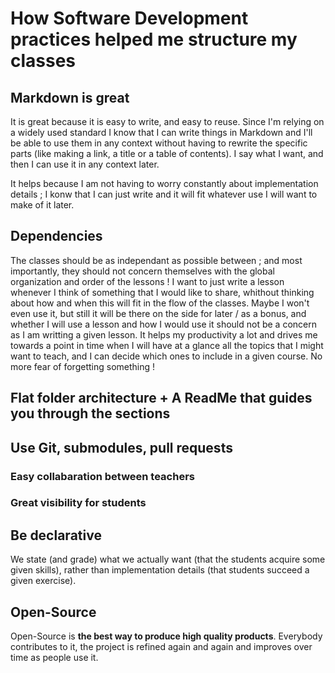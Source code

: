 # How Software Development practices helped me structure my classes

## Markdown is great

It is great because it is easy to write, and easy to reuse. Since I'm relying on a widely used standard I know that I can write things in Markdown and I'll be able to use them in any context without having to rewrite the specific parts (like making a link, a title or a table of contents). I say what I want, and then I can use it in any context later.

It helps because I am not having to worry constantly about implementation details ; I konw that I can just write and it will fit whatever use I will want to make of it later.

## Dependencies

The classes should be as independant as possible between ; and most importantly, they should not concern themselves with the global organization and order of the lessons ! I want to just write a lesson whenever I think of something that I would like to share, whithout thinking about how and when this will fit in the flow of the classes. Maybe I won't even use it, but still it will be there on the side for later / as a bonus, and whether I will use a lesson and how I would use it should not be a concern as I am writting a given lesson. It helps my productivity a lot and drives me towards a point in time when I will have at a glance all the topics that I might want to teach, and I can decide which ones to include in a given course. No more fear of forgetting something !

## Flat folder architecture + A ReadMe that guides you through the sections

## Use Git, submodules, pull requests

### Easy collabaration between teachers

### Great visibility for students

## Be declarative

We state (and grade) what we actually want (that the students acquire some given skills), rather than implementation details (that students succeed a given exercise).

## Open-Source

Open-Source is **the best way to produce high quality products**. Everybody contributes to it, the project is refined again and again and improves over time as people use it.